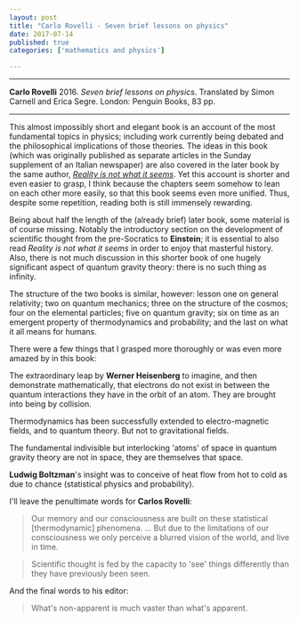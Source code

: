```yaml
---
layout: post
title: "Carlo Rovelli - Seven brief lessons on physics"
date: 2017-07-14
published: true
categories: ['mathematics and physics']

---
```



***
<b>Carlo Rovelli</b> 2016. _Seven brief lessons on physics_. Translated by Simon Carnell and Erica Segre.  London: Penguin Books, 83 pp.

***


<img align="right" src="https://www.penguin.co.uk/content/dam/catalogue/pim/editions/104/9780141981727/cover.jpg.rendition.242.374.png" alt="">  This almost impossibly short and elegant book is an account of the most fundamental topics in physics; including work currently being debated and the philosophical implications of those theories.  The ideas in this book (which was originally published as separate articles in the Sunday supplement of an Italian newspaper) are also covered in the later book by the same author, [_Reality is not what it seems_](http://timeteam.github.io/mathematics%20and%20physics/2017/07/03/reality-is-not-what-it-seems.html).  Yet this account is shorter and even easier to grasp, I think because the chapters seem somehow to lean on each other more easily, so that this book seems even more unified.  Thus, despite some repetition, reading both is still immensely rewarding.  

Being about half the length of the (already brief) later book, some material is of course missing.  Notably the introductory section on the development of scientific thought from the pre-Socratics to **Einstein**; it is essential to also read _Reality is not what it seems_ in order to enjoy that masterful history.  Also, there is not much discussion in this shorter book of one hugely significant aspect of quantum gravity theory: there is no such thing as infinity.  

The structure of the two books is similar, however: lesson one on  general relativity; two on quantum mechanics; three on the structure of the cosmos; four on the elemental particles; five on quantum gravity; six on time as an emergent property of thermodynamics and probability; and the last on what it all means for humans.

There were a few things that I grasped more thoroughly or was even more amazed by in this book: 

The extraordinary leap by **Werner Heisenberg** to imagine, and then demonstrate mathematically, that electrons do not exist in between the quantum interactions they have in the orbit of an atom.  They are brought into being by collision.

Thermodynamics has been successfully extended to electro-magnetic fields, and to quantum theory.  But not to gravitational fields.

The fundamental indivisible but interlocking 'atoms' of space in quantum gravity theory are not in space, they are themselves that space. 

**Ludwig Boltzman**'s insight was to conceive of heat flow from hot to cold as due to chance (statistical physics and probability). 

I'll leave the penultimate words for **Carlos Rovelli**:

> Our memory and our consciousness are built on these statistical [thermodynamic] phenomena. ... But due to the limitations of our consciousness we only perceive a blurred vision of the world, and live in time. 

> Scientific thought is fed by the capacity to 'see' things differently than they have previously been seen.

And the final words to his editor:

> What's non-apparent is much vaster than what's apparent.




    
